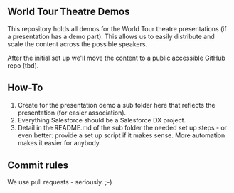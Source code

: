 ## World Tour Theatre Demos

This repository holds all demos for the World Tour theatre presentations (if a presentation has a demo part). This allows us to easily distribute and scale the content across the possible speakers.

After the initial set up we'll move the content to a public accessible GitHub repo (tbd).

## How-To

1. Create for the presentation demo a sub folder here that reflects the presentation (for easier association).
1. Everything Salesforce should be a Salesforce DX project.
1. Detail in the README.md of the sub folder the needed set up steps - or even better: provide a set up script if it makes sense. More automation makes it easier for anybody.

## Commit rules

We use pull requests - seriously. ;-)
